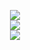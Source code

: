 <div align='center'>
  
![](https://github-readme-stats.vercel.app/api?username=Joyuv&theme=blue-green&hide_border=false&include_all_commits=false&count_private=false)<br/>
![](https://streak-stats.demolab.com/?user=Joyuv&theme=blue-green)<br/>
![](https://github-readme-stats.vercel.app/api/top-langs/?username=Joyuv&theme=blue-green&hide_border=false&include_all_commits=false&count_private=false&layout=compact)
</div>

<!--
**Joyuv/Joyuv** is a ✨ _special_ ✨ repository because its `README.md` (this file) appears on your GitHub profile.

Here are some ideas to get you started:

- 🔭 I’m currently working on ...
- 🌱 I’m currently learning ...
- 👯 I’m looking to collaborate on ...
- 🤔 I’m looking for help with ...
- 💬 Ask me about ...
- 📫 How to reach me: ...
- 😄 Pronouns: ...
- ⚡ Fun fact: ...
-->
